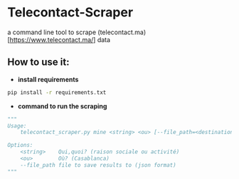 # Telecontact-Scraper
a command line tool to scrape (telecontact.ma)[https://www.telecontact.ma/] data

## How to use it:
* __install requirements__
```bash
pip install -r requirements.txt
```

* __command to run the scraping__
```python
"""
Usage:
    telecontact_scraper.py mine <string> <ou> [--file_path=<destination_file>]

Options:
    <string>    Qui,quoi? (raison sociale ou activité)
    <ou>        Où? (Casablanca)   
    --file_path file to save results to (json format)
"""
```

